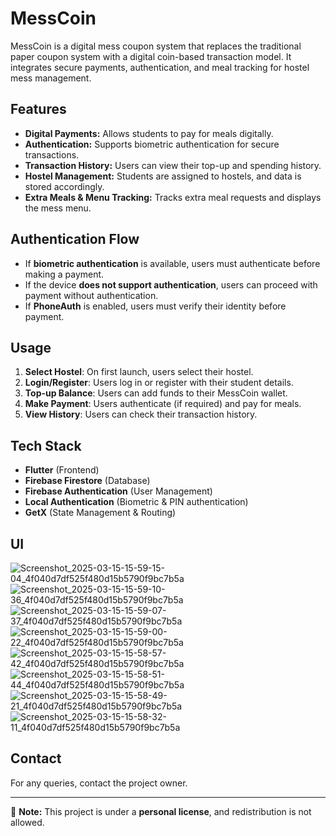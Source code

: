 # MessCoin

MessCoin is a digital mess coupon system that replaces the traditional paper coupon system with a digital coin-based transaction model. It integrates secure payments, authentication, and meal tracking for hostel mess management.

## Features
- **Digital Payments:** Allows students to pay for meals digitally.
- **Authentication:** Supports biometric authentication for secure transactions.
- **Transaction History:** Users can view their top-up and spending history.
- **Hostel Management:** Students are assigned to hostels, and data is stored accordingly.
- **Extra Meals & Menu Tracking:** Tracks extra meal requests and displays the mess menu.


## Authentication Flow
- If **biometric authentication** is available, users must authenticate before making a payment.
- If the device **does not support authentication**, users can proceed with payment without authentication.
- If **PhoneAuth** is enabled, users must verify their identity before payment.

## Usage
1. **Select Hostel**: On first launch, users select their hostel.
2. **Login/Register**: Users log in or register with their student details.
3. **Top-up Balance**: Users can add funds to their MessCoin wallet.
4. **Make Payment**: Users authenticate (if required) and pay for meals.
5. **View History**: Users can check their transaction history.

## Tech Stack
- **Flutter** (Frontend)
- **Firebase Firestore** (Database)
- **Firebase Authentication** (User Management)
- **Local Authentication** (Biometric & PIN authentication)
- **GetX** (State Management & Routing)

## UI
![Screenshot_2025-03-15-15-59-15-04_4f040d7df525f480d15b5790f9bc7b5a](https://github.com/user-attachments/assets/1e0e8447-6365-4f52-88cf-879d0d9be632)
![Screenshot_2025-03-15-15-59-10-36_4f040d7df525f480d15b5790f9bc7b5a](https://github.com/user-attachments/assets/3f2afb07-9b23-494b-b165-8a86a6f978bd)
![Screenshot_2025-03-15-15-59-07-37_4f040d7df525f480d15b5790f9bc7b5a](https://github.com/user-attachments/assets/a2222c91-09d1-4125-b8c3-74d99d80e8d0)
![Screenshot_2025-03-15-15-59-00-22_4f040d7df525f480d15b5790f9bc7b5a](https://github.com/user-attachments/assets/7bdd2ccb-cef2-4fb4-a9cc-8e8f853439d5)
![Screenshot_2025-03-15-15-58-57-42_4f040d7df525f480d15b5790f9bc7b5a](https://github.com/user-attachments/assets/2463201a-1bd7-454b-b170-ec4835710841)
![Screenshot_2025-03-15-15-58-51-44_4f040d7df525f480d15b5790f9bc7b5a](https://github.com/user-attachments/assets/e6c5a53a-8c9c-42b7-af48-8448c4baca9c)
![Screenshot_2025-03-15-15-58-49-21_4f040d7df525f480d15b5790f9bc7b5a](https://github.com/user-attachments/assets/21060f6f-d21a-4887-945e-5fc9c53f0cf1)
![Screenshot_2025-03-15-15-58-32-11_4f040d7df525f480d15b5790f9bc7b5a](https://github.com/user-attachments/assets/e98ae1e0-43e6-4589-85d0-9d042be2fa9c)


## Contact
For any queries, contact the project owner.

---
📌 **Note:** This project is under a **personal license**, and redistribution is not allowed.

